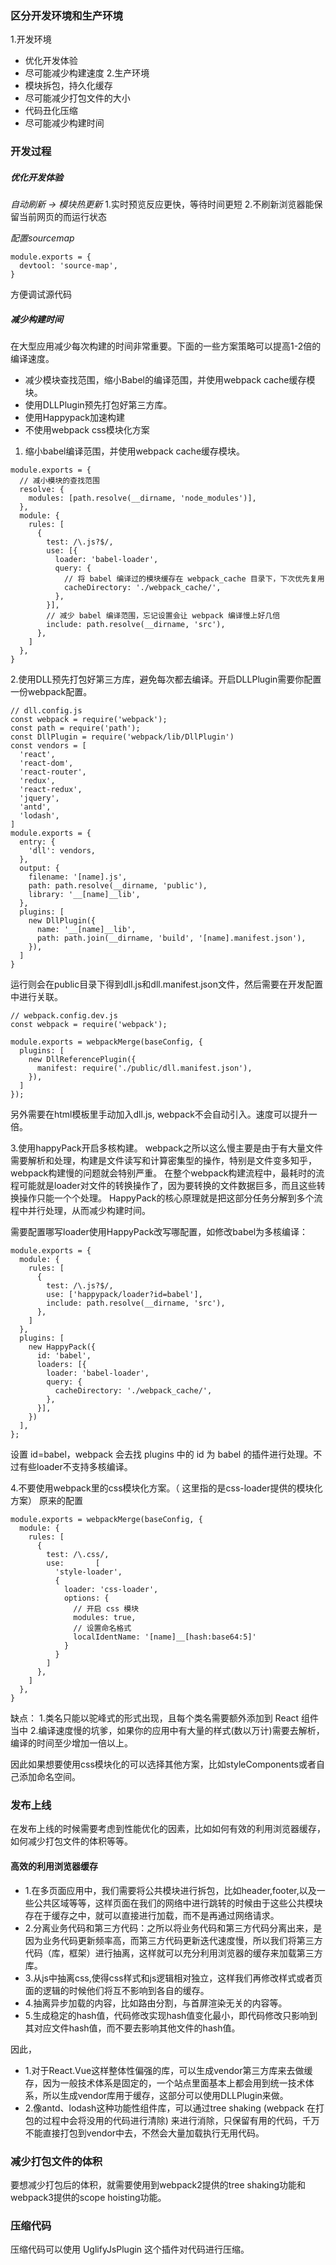 
### 区分开发环境和生产环境
1.开发环境
   - 优化开发体验
   - 尽可能减少构建速度
2.生产环境
   - 模块拆包，持久化缓存
   - 尽可能减少打包文件的大小
   - 代码丑化压缩
   - 尽可能减少构建时间
   
### 开发过程
##### 优化开发体验
*自动刷新 -> 模块热更新*
1.实时预览反应更快，等待时间更短
2.不刷新浏览器能保留当前网页的而运行状态

*配置sourcemap*
```
module.exports = {
  devtool: 'source-map',
}
```
方便调试源代码

##### 减少构建时间
在大型应用减少每次构建的时间非常重要。下面的一些方案策略可以提高1-2倍的编译速度。
- 减少模块查找范围，缩小Babel的编译范围，并使用webpack cache缓存模块。
- 使用DLLPlugin预先打包好第三方库。
- 使用Happypack加速构建
- 不使用webpack css模块化方案

1. 缩小babel编译范围，并使用webpack cache缓存模块。
```
module.exports = {
  // 减小模块的查找范围
  resolve: {
    modules: [path.resolve(__dirname, 'node_modules')],
  },
  module: {
    rules: [
      {
        test: /\.js?$/,
        use: [{
          loader: 'babel-loader',
          query: {
            // 将 babel 编译过的模块缓存在 webpack_cache 目录下，下次优先复用
            cacheDirectory: './webpack_cache/',
          },
        }],
        // 减少 babel 编译范围，忘记设置会让 webpack 编译慢上好几倍
        include: path.resolve(__dirname, 'src'),
      },
    ]
  },
}
```

2.使用DLL预先打包好第三方库，避免每次都去编译。开启DLLPlugin需要你配置一份webpack配置。
```
// dll.config.js
const webpack = require('webpack');
const path = require('path');
const DllPlugin = require('webpack/lib/DllPlugin')
const vendors = [
  'react',
  'react-dom',
  'react-router',
  'redux',
  'react-redux',
  'jquery',
  'antd',
  'lodash',
]
module.exports = {
  entry: {
    'dll': vendors,
  },
  output: {
    filename: '[name].js',
    path: path.resolve(__dirname, 'public'),
    library: '__[name]__lib',
  },
  plugins: [
    new DllPlugin({
      name: '__[name]__lib',
      path: path.join(__dirname, 'build', '[name].manifest.json'),
    }),
  ]
}
```
运行则会在public目录下得到dll.js和dll.manifest.json文件，然后需要在开发配置中进行关联。

```
// webpack.config.dev.js
const webpack = require('webpack');

module.exports = webpackMerge(baseConfig, {
  plugins: [
    new DllReferencePlugin({
      manifest: require('./public/dll.manifest.json'),
    }),
  ]
});
```
另外需要在html模板里手动加入dll.js, webpack不会自动引入。速度可以提升一倍。

3.使用happyPack开启多核构建。
webpack之所以这么慢主要是由于有大量文件需要解析和处理，构建是文件读写和计算密集型的操作，特别是文件变多知乎，webpack构建慢的问题就会特别严重。
在整个webpack构建流程中，最耗时的流程可能就是loader对文件的转换操作了，因为要转换的文件数据巨多，而且这些转换操作只能一个个处理。
HappyPack的核心原理就是把这部分任务分解到多个流程中并行处理，从而减少构建时间。

需要配置哪写loader使用HappyPack改写哪配置，如修改babel为多核编译：
```
module.exports = {
  module: {
    rules: [
      {
        test: /\.js?$/,
        use: ['happypack/loader?id=babel'],
        include: path.resolve(__dirname, 'src'),
      },
    ]
  },
  plugins: [
    new HappyPack({
      id: 'babel',
      loaders: [{
        loader: 'babel-loader',
        query: {  
          cacheDirectory: './webpack_cache/',
        },
      }],
    })
  ],
};
```
设置 id=babel，webpack 会去找 plugins 中的 id 为 babel 的插件进行处理。不过有些loader不支持多核编译。

4.不要使用webpack里的css模块化方案。（ 这里指的是css-loader提供的模块化方案）
原来的配置
```
module.exports = webpackMerge(baseConfig, {
  module: {
    rules: [
      {
        test: /\.css/,
        use:       [
          'style-loader',
          {
            loader: 'css-loader',
            options: {
              // 开启 css 模块
              modules: true,
              // 设置命名格式
              localIdentName: '[name]__[hash:base64:5]'
            }
          }
        ]
      },
    ]
  },
} 
```
缺点： 
1.类名只能以驼峰式的形式出现，且每个类名需要额外添加到 React 组件当中
2.编译速度慢的坑爹，如果你的应用中有大量的样式(数以万计)需要去解析，编译的时间至少增加一倍以上。

因此如果想要使用css模块化的可以选择其他方案，比如styleComponents或者自己添加命名空间。


### 发布上线
在发布上线的时候需要考虑到性能优化的因素，比如如何有效的利用浏览器缓存，如何减少打包文件的体积等等。
#### 高效的利用浏览器缓存
- 1.在多页面应用中，我们需要将公共模块进行拆包，比如header,footer,以及一些公共区域等等，这样页面在我们的网络中进行跳转的时候由于这些公共模块存在于缓存之中，就可以直接进行加载，而不是再通过网络请求。
- 2.分离业务代码和第三方代码：之所以将业务代码和第三方代码分离出来，是因为业务代码更新频率高，而第三方代码更新迭代速度慢，所以我们将第三方代码（库，框架）进行抽离，这样就可以充分利用浏览器的缓存来加载第三方库。
- 3.从js中抽离css,使得css样式和js逻辑相对独立，这样我们再修改样式或者页面的逻辑的时候他们将互不影响到各自的缓存。
- 4.抽离异步加载的内容，比如路由分割，与首屏渲染无关的内容等。
- 5.生成稳定的hash值，代码修改实现hash值变化最小，即代码修改只影响到其对应文件hash值，而不要去影响其他文件的hash值。

因此，
- 1.对于React.Vue这样整体性偏强的库，可以生成vendor第三方库来去做缓存，因为一般技术体系是固定的，一个站点里面基本上都会用到统一技术体系，所以生成vendor库用于缓存，这部分可以使用DLLPlugin来做。
- 2.像antd、lodash这种功能性组件库，可以通过tree shaking (webpack 在打包的过程中会将没用的代码进行清除) 来进行消除，只保留有用的代码，千万不能直接打包到vendor中去，不然会大量加载执行无用代码。

### 减少打包文件的体积
要想减少打包后的体积，就需要使用到webpack2提供的tree shaking功能和webpack3提供的scope hoisting功能。

### 压缩代码
压缩代码可以使用 UglifyJsPlugin 这个插件对代码进行压缩。
